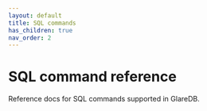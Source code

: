 ```yaml
---
layout: default
title: SQL commands
has_children: true
nav_order: 2
---
```


# SQL command reference

Reference docs for SQL commands supported in GlareDB.
